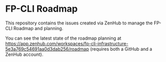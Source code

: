 # FP-CLI Roadmap

This repository contains the issues created via ZenHub to manage the FP-CLI Roadmap and planning.

You can see the latest state of the roadmap planning at https://app.zenhub.com/workspaces/fp-cli-infrastructure-5e3a769c54691aa0d3dab256/roadmap (requires both a GitHub and a ZenHub account).
